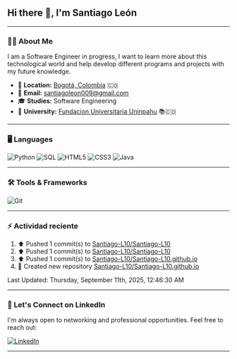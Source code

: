 ## Hi there 👋, I'm Santiago León

---

### 🧑‍💻 **About Me**

I am a Software Engineer in progress, I want to learn more about this technological world and help develop different programs and projects with my future knowledge.

- 📍 **Location:** <a href="https://www.google.com/maps/search/bogot%C3%A1/@4.6486259,-74.2478946,11z" target="_blank">Bogotá, Colombia</a> 🇨🇴  
- 📧 **Email:** [santiagoleon009@gmail.com](mailto:santiagoleon009@gmail.com) 
- 🎓 **Studies:** Software Engineering
- 🏫 **University:** [Fundacion Universitaria Uninpahu](https://uninpahu.edu.co/) 📚🇨🇴 

---

### 🖥️ **Languages**
![Python](https://img.shields.io/badge/Python-3776AB?style=for-the-badge&logo=python&logoColor=white)
![SQL](https://img.shields.io/badge/SQL-316192?style=for-the-badge&logo=postgresql&logoColor=white)
![HTML5](https://img.shields.io/badge/HTML5-E34F26?style=for-the-badge&logo=html5&logoColor=white)
![CSS3](https://img.shields.io/badge/CSS3-1572B6?style=for-the-badge&logo=css3&logoColor=white)
![Java](https://img.shields.io/badge/Java-ED8B00?style=for-the-badge&logo=openjdk&logoColor=white)

---

### 🛠️ **Tools & Frameworks**
![Git](https://img.shields.io/badge/Git-F05032?style=for-the-badge&logo=git&logoColor=white)

---

### :zap: Actividad reciente
<!--RECENT_ACTIVITY:start-->
1. ⬆️ Pushed 1 commit(s) to [Santiago-L10/Santiago-L10](https://github.com/Santiago-L10/Santiago-L10)<br>
2. ⬆️ Pushed 1 commit(s) to [Santiago-L10/Santiago-L10](https://github.com/Santiago-L10/Santiago-L10)<br>
3. ⬆️ Pushed 1 commit(s) to [Santiago-L10/Santiago-L10.github.io](https://github.com/Santiago-L10/Santiago-L10.github.io)<br>
4. 📔 Created new repository [Santiago-L10/Santiago-L10.github.io](https://github.com/Santiago-L10/Santiago-L10.github.io)<br>
<!--RECENT_ACTIVITY:end-->
<!--RECENT_ACTIVITY:last_update-->
Last Updated: Thursday, September 11th, 2025, 12:46:30 AM
<!--RECENT_ACTIVITY:last_update_end-->

---

### 📇 Let's Connect on LinkedIn

I'm always open to networking and professional opportunities. Feel free to reach out:

[![LinkedIn](https://img.shields.io/badge/LinkedIn-0077B5?style=for-the-badge&logo=linkedin&logoColor=white)](https://www.linkedin.com/in/santiago-le%C3%B3n-cadena-153514255/)

---
